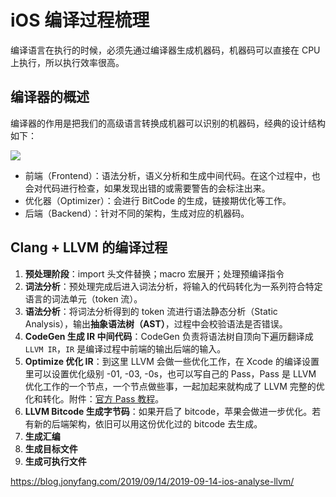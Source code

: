 # iOS 编译过程梳理



编译语言在执行的时候，必须先通过编译器生成机器码，机器码可以直接在 CPU 上执行，所以执行效率很高。

## 编译器的概述

编译器的作用是把我们的高级语言转换成机器可以识别的机器码，经典的设计结构如下：

![](http://sylarimage.oss-cn-shenzhen.aliyuncs.com/2021-04-12-072251.jpg)



- 前端（Frontend）：语法分析，语义分析和生成中间代码。在这个过程中，也会对代码进行检查，如果发现出错的或需要警告的会标注出来。
- 优化器（Optimizer）：会进行 BitCode 的生成，链接期优化等工作。
- 后端（Backend）：针对不同的架构，生成对应的机器码。

## Clang + LLVM 的编译过程

1. **预处理阶段**：import 头文件替换；macro 宏展开；处理预编译指令
2. **词法分析**：预处理完成后进入词法分析，将输入的代码转化为一系列符合特定语言的词法单元（token 流）。
3. **语法分析**：将词法分析得到的 token 流进行语法静态分析（Static Analysis），输出**抽象语法树（AST）**，过程中会校验语法是否错误。
4. **CodeGen 生成 IR 中间代码**：CodeGen 负责将语法树自顶向下遍历翻译成 `LLVM IR`，`IR` 是编译过程中前端的输出后端的输入。
5. **Optimize 优化 IR**：到这里 LLVM 会做一些优化工作，在 Xcode 的编译设置里可以设置优化级别 -01, -03, -0s，也可以写自己的 Pass，Pass 是 LLVM 优化工作的一个节点，一个节点做些事，一起加起来就构成了 LLVM 完整的优化和转化。附件：[官方 Pass 教程](http://llvm.org/docs/WritingAnLLVMPass.html)。
6. **LLVM Bitcode 生成字节码**：如果开启了 bitcode，苹果会做进一步优化。若有新的后端架构，依旧可以用这份优化过的 bitcode 去生成。
7. **生成汇编**
8. **生成目标文件**
9. **生成可执行文件**





https://blog.jonyfang.com/2019/09/14/2019-09-14-ios-analyse-llvm/
